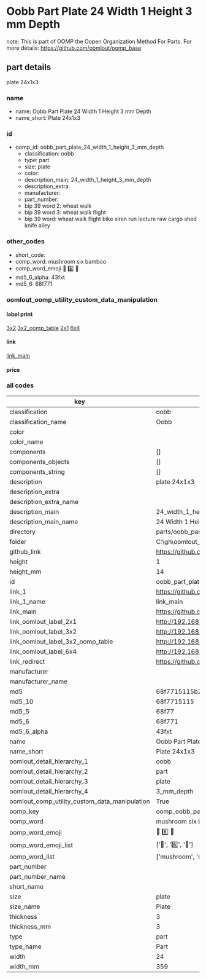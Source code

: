 # Oobb Part Plate 24 Width 1 Height 3 mm Depth  

note: This is part of OOMP the Oopen Organization Method For Parts. For more details: https://github.com/oomlout/oomp_base

##  part details
  



plate 24x1x3



### name
* name: Oobb Part Plate 24 Width 1 Height 3 mm Depth
* name_short: Plate 24x1x3 
### id
* oomp_id: oobb_part_plate_24_width_1_height_3_mm_depth
  * classification: oobb
  * type: part
  * size: plate
  * color: 
  * description_main: 24_width_1_height_3_mm_depth
  * description_extra: 
  * manufacturer: 
  * part_number: 
  * bip 39 word 2: wheat walk
  * bip 39 word 3: wheat walk flight
  * bip 39 word: wheat walk flight bike siren run lecture raw cargo shed knife alley

### other_codes
* short_code: 
* oomp_word: mushroom six bamboo
* oomp_word_emoji :mushroom: :six: :bamboo:
* md5_6_alpha: 43fxt
* md5_6: 68f771






### oomlout_oomp_utility_custom_data_manipulation
#### label print
[3x2](http://192.168.1.245:1112/?label=oomp%2043fxt)
[3x2_oomp_table](http://192.168.1.108:1112/?label=oomp%2043fxt)
[2x1](http://192.168.1.242:1112/?label=oomp%2043fxt)
[6x4](http://192.168.1.55:1112/?label=oomp%2043fxt)    

#### link

[link_main](https://github.com/oomlout/oomlout_oobb_version_4_generated_parts/tree/main/navigation_oomp/oobb/part/plate/24_width_1_height_3_mm_depth/part)                              

#### price







### all codes 
| key | value |  
| --- | --- |  
| classification | oobb |  
| classification_name | Oobb |  
| color |  |  
| color_name |  |  
| components | [] |  
| components_objects | [] |  
| components_string | [] |  
| description | plate 24x1x3 |  
| description_extra |  |  
| description_extra_name |  |  
| description_main | 24_width_1_height_3_mm_depth |  
| description_main_name | 24 Width 1 Height 3 mm Depth |  
| directory | parts/oobb_part_plate_24_width_1_height_3_mm_depth |  
| folder | C:\gh\oomlout_oobb_version_4_generated_parts\parts\oobb_part_plate_24_width_1_height_3_mm_depth |  
| github_link | https://github.com/oomlout/oomlout_oomp_part_src/tree/main/parts/oobb_part_plate_24_width_1_height_3_mm_depth |  
| height | 1 |  
| height_mm | 14 |  
| id | oobb_part_plate_24_width_1_height_3_mm_depth |  
| link_1 | https://github.com/oomlout/oomlout_oobb_version_4_generated_parts/tree/main/navigation_oomp/oobb/part/plate/24_width_1_height_3_mm_depth/part |  
| link_1_name | link_main |  
| link_main | https://github.com/oomlout/oomlout_oobb_version_4_generated_parts/tree/main/navigation_oomp/oobb/part/plate/24_width_1_height_3_mm_depth/part |  
| link_oomlout_label_2x1 | http://192.168.1.242:1112/?label=oomp%2043fxt |  
| link_oomlout_label_3x2 | http://192.168.1.245:1112/?label=oomp%2043fxt |  
| link_oomlout_label_3x2_oomp_table | http://192.168.1.108:1112/?label=oomp%2043fxt |  
| link_oomlout_label_6x4 | http://192.168.1.55:1112/?label=oomp%2043fxt |  
| link_redirect | https://github.com/oomlout/oomlout_oobb_version_4_generated_parts/tree/main/parts/oobb_plate_24_01_03 |  
| manufacturer |  |  
| manufacturer_name |  |  
| md5 | 68f7715115b28fe2f564b162b1fda7cf |  
| md5_10 | 68f7715115 |  
| md5_5 | 68f77 |  
| md5_6 | 68f771 |  
| md5_6_alpha | 43fxt |  
| name | Oobb Part Plate 24 Width 1 Height 3 mm Depth |  
| name_short | Plate 24x1x3  |  
| oomlout_detail_hierarchy_1 | oobb |  
| oomlout_detail_hierarchy_2 | part |  
| oomlout_detail_hierarchy_3 | plate |  
| oomlout_detail_hierarchy_4 | 3_mm_depth |  
| oomlout_oomp_utility_custom_data_manipulation | True |  
| oomp_key | oomp_oobb_part_plate_24_width_1_height_3_mm_depth |  
| oomp_word | mushroom six bamboo |  
| oomp_word_emoji | :mushroom: :six: :bamboo: |  
| oomp_word_emoji_list | [':mushroom:', ':six:', ':bamboo:'] |  
| oomp_word_list | ['mushroom', 'six', 'bamboo'] |  
| part_number |  |  
| part_number_name |  |  
| short_name |  |  
| size | plate |  
| size_name | Plate |  
| thickness | 3 |  
| thickness_mm | 3 |  
| type | part |  
| type_name | Part |  
| width | 24 |  
| width_mm | 359 |  
